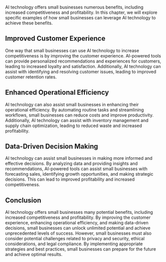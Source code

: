 
AI technology offers small businesses numerous benefits, including increased competitiveness and profitability. In this chapter, we will explore specific examples of how small businesses can leverage AI technology to achieve these benefits.

Improved Customer Experience
----------------------------

One way that small businesses can use AI technology to increase competitiveness is by improving the customer experience. AI-powered tools can provide personalized recommendations and experiences for customers, leading to increased loyalty and satisfaction. Additionally, AI technology can assist with identifying and resolving customer issues, leading to improved customer retention rates.

Enhanced Operational Efficiency
-------------------------------

AI technology can also assist small businesses in enhancing their operational efficiency. By automating routine tasks and streamlining workflows, small businesses can reduce costs and improve productivity. Additionally, AI technology can assist with inventory management and supply chain optimization, leading to reduced waste and increased profitability.

Data-Driven Decision Making
---------------------------

AI technology can assist small businesses in making more informed and effective decisions. By analyzing data and providing insights and recommendations, AI-powered tools can assist small businesses with forecasting sales, identifying growth opportunities, and making strategic decisions. This can lead to improved profitability and increased competitiveness.

Conclusion
----------

AI technology offers small businesses many potential benefits, including increased competitiveness and profitability. By improving the customer experience, enhancing operational efficiency, and making data-driven decisions, small businesses can unlock unlimited potential and achieve unprecedented levels of success. However, small businesses must also consider potential challenges related to privacy and security, ethical considerations, and legal compliance. By implementing appropriate strategies and best practices, small businesses can prepare for the future and achieve optimal results.
